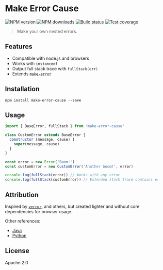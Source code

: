 # Make Error Cause

[![NPM version][npm-image]][npm-url]
[![NPM downloads][downloads-image]][downloads-url]
[![Build status][travis-image]][travis-url]
[![Test coverage][coveralls-image]][coveralls-url]

> Make your own nested errors.

## Features

* Compatible with node.js and browsers
* Works with `instanceof`
* Output full stack trace with `fullStack(err)`
* Extends [`make-error`](https://github.com/JsCommunity/make-error)

## Installation

```
npm install make-error-cause --save
```

## Usage

```js
import { BaseError, fullStack } from 'make-error-cause'

class CustomError extends BaseError {
  constructor (message, cause) {
    super(message, cause)
  }
}

const error = new Error('Boom!')
const customError = new CustomError('Another boom!', error)

console.log(fullStack(error)) // Works with any error.
console.log(fullStack(customError)) // Extended stack trace contains error causes.
```

## Attribution

Inspired by [`verror`](https://www.npmjs.com/package/verror), and others, but created lighter and without core dependencies for browser usage.

Other references:

* [Java](https://docs.oracle.com/javase/7/docs/api/java/lang/Exception.html)
* [Python](https://www.python.org/dev/peps/pep-3134/)

## License

Apache 2.0

[npm-image]: https://img.shields.io/npm/v/make-error-cause.svg?style=flat
[npm-url]: https://npmjs.org/package/make-error-cause
[downloads-image]: https://img.shields.io/npm/dm/make-error-cause.svg?style=flat
[downloads-url]: https://npmjs.org/package/make-error-cause
[travis-image]: https://img.shields.io/travis/blakeembrey/make-error-cause.svg?style=flat
[travis-url]: https://travis-ci.org/blakeembrey/make-error-cause
[coveralls-image]: https://img.shields.io/coveralls/blakeembrey/make-error-cause.svg?style=flat
[coveralls-url]: https://coveralls.io/r/blakeembrey/make-error-cause?branch=master

